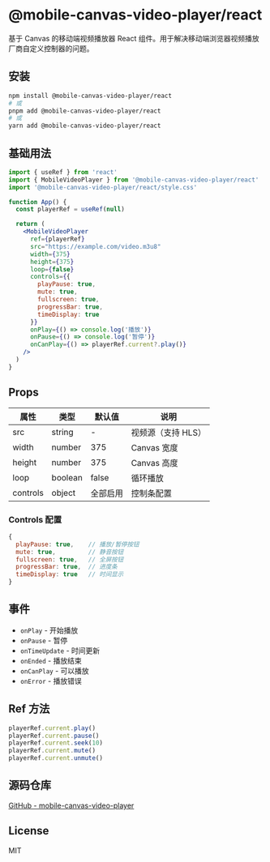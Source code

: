 # @mobile-canvas-video-player/react

基于 Canvas 的移动端视频播放器 React 组件。用于解决移动端浏览器视频播放厂商自定义控制器的问题。

## 安装

```bash
npm install @mobile-canvas-video-player/react
# 或
pnpm add @mobile-canvas-video-player/react
# 或
yarn add @mobile-canvas-video-player/react
```

## 基础用法

```jsx
import { useRef } from 'react'
import { MobileVideoPlayer } from '@mobile-canvas-video-player/react'
import '@mobile-canvas-video-player/react/style.css'

function App() {
  const playerRef = useRef(null)

  return (
    <MobileVideoPlayer
      ref={playerRef}
      src="https://example.com/video.m3u8"
      width={375}
      height={375}
      loop={false}
      controls={{
        playPause: true,
        mute: true,
        fullscreen: true,
        progressBar: true,
        timeDisplay: true
      }}
      onPlay={() => console.log('播放')}
      onPause={() => console.log('暂停')}
      onCanPlay={() => playerRef.current?.play()}
    />
  )
}
```

## Props

| 属性 | 类型 | 默认值 | 说明 |
|------|------|--------|------|
| src | string | - | 视频源（支持 HLS） |
| width | number | 375 | Canvas 宽度 |
| height | number | 375 | Canvas 高度 |
| loop | boolean | false | 循环播放 |
| controls | object | 全部启用 | 控制条配置 |

### Controls 配置

```js
{
  playPause: true,    // 播放/暂停按钮
  mute: true,         // 静音按钮
  fullscreen: true,   // 全屏按钮
  progressBar: true,  // 进度条
  timeDisplay: true   // 时间显示
}
```

## 事件

- `onPlay` - 开始播放
- `onPause` - 暂停
- `onTimeUpdate` - 时间更新
- `onEnded` - 播放结束
- `onCanPlay` - 可以播放
- `onError` - 播放错误

## Ref 方法

```jsx
playerRef.current.play()
playerRef.current.pause()
playerRef.current.seek(10)
playerRef.current.mute()
playerRef.current.unmute()
```

## 源码仓库

[GitHub - mobile-canvas-video-player](https://github.com/EarhartZhao/mobile-canvas-video-player)

## License

MIT
